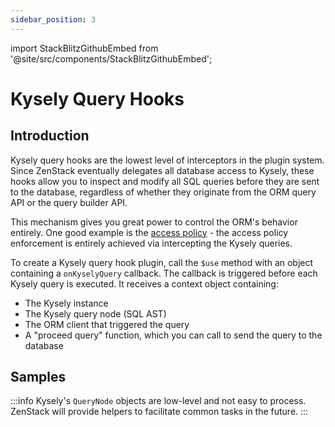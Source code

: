 ```yaml
---
sidebar_position: 3
---
```


import StackBlitzGithubEmbed from '@site/src/components/StackBlitzGithubEmbed';

# Kysely Query Hooks

## Introduction

Kysely query hooks are the lowest level of interceptors in the plugin system. Since ZenStack eventually delegates all database access to Kysely, these hooks allow you to inspect and modify all SQL queries before they are sent to the database, regardless of whether they originate from the ORM query API or the query builder API.

This mechanism gives you great power to control the ORM's behavior entirely. One good example is the [access policy](../access-control/) - the access policy enforcement is entirely achieved via intercepting the Kysely queries.

To create a Kysely query hook plugin, call the `$use` method with an object containing a `onKyselyQuery` callback. The callback is triggered before each Kysely query is executed. It receives a context object containing:

- The Kysely instance
- The Kysely query node (SQL AST)
- The ORM client that triggered the query
- A "proceed query" function, which you can call to send the query to the database

## Samples

:::info
Kysely's `QueryNode` objects are low-level and not easy to process. ZenStack will provide helpers to facilitate common tasks in the future.
:::

<StackBlitzGithubEmbed repoPath="zenstackhq/v3-doc-orm" openFile="plugins/kysely-query-hooks.ts" startScript="generate,kysely-query-hooks" />
